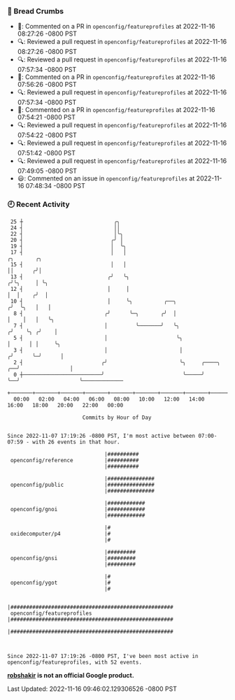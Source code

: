 ### 🍞 Bread Crumbs

 * 💬: Commented on a PR in  `openconfig/featureprofiles` at 2022-11-16 08:27:26 -0800 PST
 * 🔍: Reviewed a pull request in  `openconfig/featureprofiles` at 2022-11-16 08:27:26 -0800 PST
 * 🔍: Reviewed a pull request in  `openconfig/featureprofiles` at 2022-11-16 07:57:34 -0800 PST
 * 💬: Commented on a PR in  `openconfig/featureprofiles` at 2022-11-16 07:56:26 -0800 PST
 * 🔍: Reviewed a pull request in  `openconfig/featureprofiles` at 2022-11-16 07:57:34 -0800 PST
 * 💬: Commented on a PR in  `openconfig/featureprofiles` at 2022-11-16 07:54:21 -0800 PST
 * 🔍: Reviewed a pull request in  `openconfig/featureprofiles` at 2022-11-16 07:54:22 -0800 PST
 * 🔍: Reviewed a pull request in  `openconfig/featureprofiles` at 2022-11-16 07:51:42 -0800 PST
 * 🔍: Reviewed a pull request in  `openconfig/featureprofiles` at 2022-11-16 07:49:05 -0800 PST
 * 😃: Commented on an issue in `openconfig/featureprofiles` at 2022-11-16 07:48:34 -0800 PST

### 🕘 Recent Activity
```
 25 ┼                             ╭╮
 24 ┤                             ││
 22 ┤                             │╰╮
 20 ┤                            ╭╯ │
 19 ┤                            │  ╰╮
 17 ┤                            │   │                                       ╭╮       ╭╮
 15 ┤                            │   │                                       ││      ╭╯│
 13 ┤                           ╭╯   ╰╮                                     ╭╯╰╮     │ ╰╮
 12 ┤                           │     │                                     │  │    ╭╯  │
 10 ┤                           │     ╰╮          ╭──╮                     ╭╯  ╰╮   │   │
  8 ┤                          ╭╯      ╰─╮       ╭╯  │                     │    │   │   ╰╮
  7 ┤                          │         ╰───────╯   ╰╮                   ╭╯    ╰╮ ╭╯    │
  5 ┤                          │                      ╰╮                  │      │ │     ╰╮
  3 ┤                          │                       │                 ╭╯      ╰─╯      │
  2 ┤                         ╭╯                       ╰╮     ╭────╮  ╭──╯                │
  0 ┼─────────────────────────╯                         ╰─────╯    ╰──╯                   ╰─────────────
    +───────+───────+───────+───────+───────+───────+───────+───────+───────+───────+───────+───────+────
  00:00   02:00   04:00   06:00   08:00   10:00   12:00   14:00   16:00   18:00   20:00   22:00   00:00   

						Commits by Hour of Day


Since 2022-11-07 17:19:26 -0800 PST, I'm most active between 07:00-07:59 - with 26 events in that hour.

```



```
                               |##########
 openconfig/reference          |##########
                               |##########

                               |###############
 openconfig/public             |###############
                               |###############

                               |############
 openconfig/gnoi               |############
                               |############

                               |#
 oxidecomputer/p4              |#
                               |#

                               |#########
 openconfig/gnsi               |#########
                               |#########

                               |#
 openconfig/ygot               |#
                               |#

                               |####################################################
 openconfig/featureprofiles    |####################################################
                               |####################################################



Since 2022-11-07 17:19:26 -0800 PST, I've been most active in openconfig/featureprofiles, with 52 events.

```
**[robshakir](mailto:robjs@google.com) is not an official Google product.**  


Last Updated: 2022-11-16 09:46:02.129306526 -0800 PST
